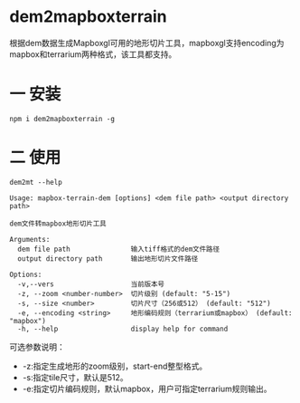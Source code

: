 # dem2mapboxterrain
根据dem数据生成Mapboxgl可用的地形切片工具，mapboxgl支持encoding为mapbox和terrarium两种格式，该工具都支持。

# 一 安装
```
npm i dem2mapboxterrain -g
```

# 二 使用

```
dem2mt --help

Usage: mapbox-terrain-dem [options] <dem file path> <output directory path>

dem文件转mapbox地形切片工具

Arguments:
  dem file path               输入tiff格式的dem文件路径
  output directory path       输出地形切片文件路径

Options:
  -v,--vers                   当前版本号
  -z, --zoom <number-number>  切片级别 (default: "5-15")
  -s, --size <number>         切片尺寸（256或512） (default: "512")
  -e, --encoding <string>     地形编码规则（terrarium或mapbox） (default: "mapbox")
  -h, --help                  display help for command
```

可选参数说明：

* -z:指定生成地形的zoom级别，start-end整型格式。
* -s:指定tile尺寸，默认是512。
* -e:指定切片编码规则，默认mapbox，用户可指定terrarium规则输出。